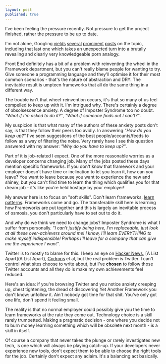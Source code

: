 ```yaml
---
layout: post
published: true
---
```


I've been feeling the pressure recently. Not pressure to get the project finished, rather the pressure to be up to date.

I'm not alone, Googling [yields](http://alistapart.com/blog/post/overwhelmed-by-code) [several](http://www.sitepoint.com/not-get-overwhelmed-web-developer/) [prominent](http://modernweb.com/2014/03/31/paralyzed-by-choice-in-front-end-development/) [posts](https://news.ycombinator.com/item?id=7169299) on the topic, including that last one which takes an unexpected turn into a brutally revealing and clearly very knowledgeable porn analogy.

Front End definitely has a bit of a problem with reinventing the wheel in the Framework department, but you can't really blame people for wanting to try. Give someone a programming language and they'll optimise it for their most common scenarios - that's the nature of abstraction and DRY. The inevitable result is umpteen frameworks that all do the same thing in a different way.

The trouble isn't that wheel-reinvention occurs, it's that so many of us feel compelled to keep up with it. I'm intrigued why. There's certainly a degree of obsolsescence anxiety. A degree of Imposter Syndrome too no doubt. _"What if I'm asked to do it?"_, _"What if someone finds out I can't?"_.

My suspicion is that what many of the authors of these anxiety posts don't say, is that they follow their peers too avidly. In answering _"How do you keep up?"_ I've seen suggestions of the best people/accounts/feeds to follow as a way of filtering the noise. Very rarely have I see this question answered with my answer: _"Why do you have to keep up?"_.

Part of it is job-related I expect. One of the more reasonable worries as a developer concerns changing job. Many of the jobs posted these days mention specific frameworks. If you don't know that framework and your employer doesn't have time or inclination to let you learn it, how can you leave? You want to leave because you want to experience the new and shiney, but you can't find time to learn the thing which qualifies you for that dream job - it's like you're held hostage by your employer!

My answer here is to focus on "soft skills". Don't learn frameworks, [learn patterns](http://addyosmani.com/resources/essentialjsdesignpatterns/book/). Frameworks come and go. The transferable skill here is learning how Frameworks are put together and this is largely an inevitable process of osmosis, you don't particularly have to set out to do it.

And why do we think we need to change jobs? Imposter Syndrome is what I suffer from personally. _"I can't justify being here, I'm replaceable, just look at all these over-achievers around me! I know, I'll learn EVERYTHING to make myself indispensible! Perhaps I'll leave for a company that can give me the experience I want"_.

Twitter is to mostly to blame for this. I keep an eye on [Hacker News](https://news.ycombinator.com/news), [A List Apart](A List Apart), [Codrops](http://tympanus.net/codrops/) et al, but the real problem is Twitter. I can't control what sites choose to write about, but I've **chosen** to follow those Twitter accounts and all they do is make my own achievements feel reduced.

Here's an idea: if you're browsing Twitter and you notice anxiety creeping up, chest tightening, the dread of discovering Yet Another Framework you don't know: unfollow it. Ain't nobody got time for that shit. You've only got one life, don't spend it feeling small.

The reality is that no normal employer could possibly give you the time to learn frameworks at the rate they come out. Technology choice is a skill rarely trumpetted. Making a pragmatic decision - one where you decide not to burn money learning something which will be obsolete next month - is a skill in itself.

Of course a company that never takes the plunge or rarely investigates new tech, is one which will always be playing catch-up. If your developers never experience new tools, don't expect them to be able to choose the right tools for the job. Certainly don't expect any aclaim. It's a balancing act basically.





